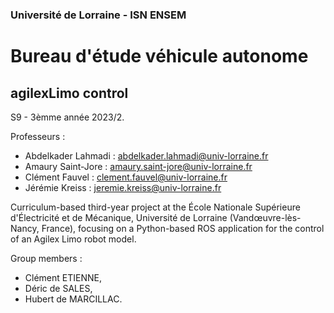 ### Université de Lorraine - ISN ENSEM
# Bureau d'étude véhicule autonome
## agilexLimo control

S9 - 3èmme année 2023/2.

Professeurs :
- Abdelkader Lahmadi : abdelkader.lahmadi@univ-lorraine.fr
- Amaury Saint-Jore : amaury.saint-jore@univ-lorraine.fr
- Clément Fauvel : clement.fauvel@univ-lorraine.fr
- Jérémie Kreiss : jeremie.kreiss@univ-lorraine.fr

Curriculum-based third-year project at the École Nationale Supérieure d'Électricité et de Mécanique, Université de Lorraine (Vandœuvre-lès-Nancy, France), focusing on a Python-based ROS application for the control of an Agilex Limo robot model.

Group members :
- Clément ETIENNE,
- Déric de SALES,
- Hubert de MARCILLAC.
